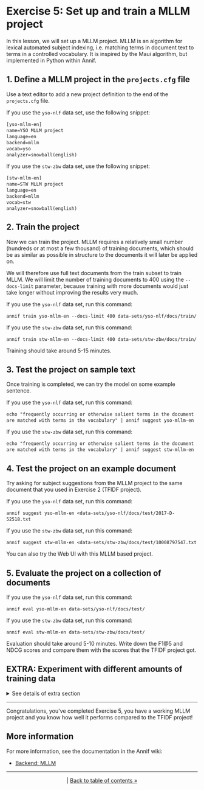 # Exercise 5: Set up and train a MLLM project

In this lesson, we will set up a MLLM project. MLLM is an algorithm for
lexical automated subject indexing, i.e. matching terms in document text to
terms in a controlled vocabulary. It is inspired by the Maui algorithm, but
implemented in Python within Annif.

## 1. Define a MLLM project in the `projects.cfg` file

Use a text editor to add a new project definition to the end of the
`projects.cfg` file.

If you use the `yso-nlf` data set, use the following snippet:

    [yso-mllm-en]
    name=YSO MLLM project
    language=en
    backend=mllm
    vocab=yso
    analyzer=snowball(english)

If you use the `stw-zbw` data set, use the following snippet:

    [stw-mllm-en]
    name=STW MLLM project
    language=en
    backend=mllm
    vocab=stw
    analyzer=snowball(english)

## 2. Train the project

Now we can train the project. MLLM requires a relatively small number
(hundreds or at most a few thousand) of training documents, which should be
as similar as possible in structure to the documents it will later be
applied on.

We will therefore use full text documents from the train subset to train
MLLM. We will limit the number of training documents to 400 using the
`--docs-limit` parameter, because training with more documents would just
take longer without improving the results very much.

If you use the `yso-nlf` data set, run this command:

    annif train yso-mllm-en --docs-limit 400 data-sets/yso-nlf/docs/train/

If you use the `stw-zbw` data set, run this command:

    annif train stw-mllm-en --docs-limit 400 data-sets/stw-zbw/docs/train/

Training should take around 5-15 minutes.

## 3. Test the project on sample text

Once training is completed, we can try the model on some example sentence.

If you use the `yso-nlf` data set, run this command:

    echo "frequently occurring or otherwise salient terms in the document are matched with terms in the vocabulary" | annif suggest yso-mllm-en

If you use the `stw-zbw` data set, run this command:

    echo "frequently occurring or otherwise salient terms in the document are matched with terms in the vocabulary" | annif suggest stw-mllm-en

## 4. Test the project on an example document

Try asking for subject suggestions from the MLLM project to the same
document that you used in Exercise 2 (TFIDF project).

If you use the `yso-nlf` data set, run this command:

    annif suggest yso-mllm-en <data-sets/yso-nlf/docs/test/2017-D-52518.txt

If you use the `stw-zbw` data set, run this command:

    annif suggest stw-mllm-en <data-sets/stw-zbw/docs/test/10008797547.txt

You can also try the Web UI with this MLLM based project.

## 5. Evaluate the project on a collection of documents

If you use the `yso-nlf` data set, run this command:

    annif eval yso-mllm-en data-sets/yso-nlf/docs/test/

If you use the `stw-zbw` data set, run this command:

    annif eval stw-mllm-en data-sets/stw-zbw/docs/test/

Evaluation should take around 5-10 minutes. Write down the F1@5 and NDCG
scores and compare them with the scores that the TFIDF project got.

## EXTRA: Experiment with different amounts of training data

<details>
<summary>See details of extra section</summary>

In the training step above, we limited the number of documents to 400, but
there are many more documents available in the corpus. Try retraining with a 
different number of documents - smaller or larger - and see how it affects the 
time required to train the model and the evaluation results.

### Learning curves

If you do this many times with different amounts of training 
documents, you can plot the results into a diagram. This is called a 
[learning curve](https://en.wikipedia.org/wiki/Learning_curve_(machine_learning)) 
and it shows the relationship between the amount of training data and the evaluation
score. Typically, the curve will eventually reach a plateau, at which point any
additional training data will not substantially improve the results. This kind of
analysis will help inform decisions about how much training data to collect and use.

### Automating the experiment

To create a learning curve, you need to perform many training and evaluation
iterations. Doing this manually can be a chore, but with a bit of scripting, we can
automate it. Here is a little `bash` shell script that will step through the
different amounts of train documents and then train and evaluate the resulting
models:

```bash
#!/bin/bash

# print a usage message if parameters are missing
if (( $# != 6 )); then
        print "usage: $0 <project-id> <trainset> <testset> <minlimit> <maxlimit> <step>"
        exit 1
fi

project=$1
trainset=$2
testset=$3
minlimit=$4
maxlimit=$5
step=$6

for (( limit=$minlimit; limit<=$maxlimit; limit+=$step )); do
    echo "limit: $limit"
    time annif train $project --docs-limit $limit $trainset
    time annif eval $project $testset
    echo
done
```

To use this script, save it as `train-eval-limits.sh` and make sure it is 
executable (run the command `chmod +x train-eval-limits.sh`). Then you can it
with a command like this for the `yso-nlf` data set:

    ./train-eval-limits.sh yso-mllm-en data-sets/yso-nlf/docs/train/ data-sets/yso-nlf/docs/test/ 200 1000 200 | tee train-eval-limits.out

and similarly for the `stw-zbw` data set:

    ./train-eval-limits.sh stw-mllm-en data-sets/stw-zbw/docs/train/ data-sets/stw-zbw/docs/test/ 200 1000 200 | tee train-eval-limits.out

The commands above provide the script with all the six(!) parameters it needs: 
the project ID, the training set path, the test set path, the minimum and maximum 
limits, and the step size. With the above parameters, it will perform five train/eval 
cycles with the `docs-limit` set to 200, 400, 600, 800 and 1000 respectively. The 
output of the script, including the evaluation results, will be stored into the file
`train-eval-limits.out` in addition to being printed on the console in real time.
Running this script can take a long time (an hour or two), depending on the number
of iterations, the limit values and the size of the test set.

To analyze the results, you can use the `grep` command to extract just the numbers you
need from the output file. To get the sequence of limit values, use a command like
this to extract them from the output:

    grep limit: train-eval-limits.out | cut -d ' ' -f 2

To extract just the F1@5 scores corresponding to the limit values, use a command
like this:

    grep F1@5 train-eval-limits.out | cut -c32-

Paste both columns side by side into a spreadsheet table, like this:

| limit | F1@5                |
| ----- | ------------------- |
| 200   | 0.3170204745341874  |
| 400   | 0.34323561922389234 |
| 600   | 0.35361283894005663 |
| 800   | 0.360568593082306   |
| 1000  | 0.3660707186808946  |

Then plot the numbers as a line graph so that you have limit values on the X axis
and corresponding F1@5 scores on the Y axis, like this:

![learning curve plot](/img/learning-curve.png)

This plot shows that the F1@5 score achieved by the MLLM algorithm is increasing 
all the way up to 1000 training documents, although the increase in scores is starting
to peter out. For an optimal result, more than 1000 documents would be needed.

The chart above was created using the XY (Scatter) chart type in LibreOffice Calc.

</details>                                         
                                         
---

Congratulations, you've completed Exercise 5, you have a working MLLM project
and you know how well it performs compared to the TFIDF project!

## More information

For more information, see the documentation in the Annif wiki:

* [Backend: MLLM](https://github.com/NatLibFi/Annif/wiki/Backend%3A-MLLM)

---

<p align="center">
|
<a href="/exercises/README.md">Back to table of contents »</a>
</p>
